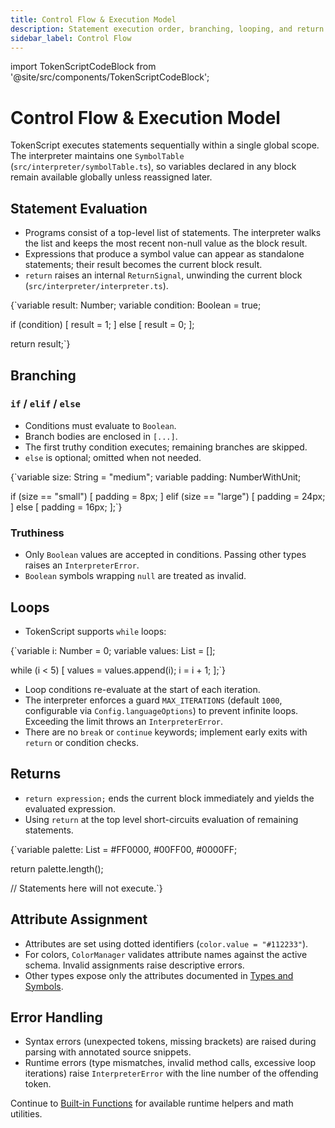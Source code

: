 ```yaml
---
title: Control Flow & Execution Model
description: Statement execution order, branching, looping, and return semantics in TokenScript.
sidebar_label: Control Flow
---
```


import TokenScriptCodeBlock from '@site/src/components/TokenScriptCodeBlock';

# Control Flow & Execution Model

TokenScript executes statements sequentially within a single global scope. The interpreter maintains one `SymbolTable` (`src/interpreter/symbolTable.ts`), so variables declared in any block remain available globally unless reassigned later.

## Statement Evaluation

- Programs consist of a top-level list of statements. The interpreter walks the list and keeps the most recent non-null value as the block result.
- Expressions that produce a symbol value can appear as standalone statements; their result becomes the current block result.
- `return` raises an internal `ReturnSignal`, unwinding the current block (`src/interpreter/interpreter.ts`).

<TokenScriptCodeBlock mode="script" showResult={false}>
{`variable result: Number;
variable condition: Boolean = true;

if (condition) [
  result = 1;
] else [
  result = 0;
];

return result;`}
</TokenScriptCodeBlock>

## Branching

### `if` / `elif` / `else`

- Conditions must evaluate to `Boolean`.
- Branch bodies are enclosed in `[...]`.
- The first truthy condition executes; remaining branches are skipped.
- `else` is optional; omitted when not needed.

<TokenScriptCodeBlock mode="script" showResult={false}>
{`variable size: String = "medium";
variable padding: NumberWithUnit;

if (size == "small") [
  padding = 8px;
] elif (size == "large") [
  padding = 24px;
] else [
  padding = 16px;
];`}
</TokenScriptCodeBlock>

### Truthiness

- Only `Boolean` values are accepted in conditions. Passing other types raises an `InterpreterError`.
- `Boolean` symbols wrapping `null` are treated as invalid.

## Loops

- TokenScript supports `while` loops:

<TokenScriptCodeBlock mode="script" showResult={false}>
{`variable i: Number = 0;
variable values: List = [];

while (i < 5) [
  values = values.append(i);
  i = i + 1;
];`}
</TokenScriptCodeBlock>

- Loop conditions re-evaluate at the start of each iteration.
- The interpreter enforces a guard `MAX_ITERATIONS` (default `1000`, configurable via `Config.languageOptions`) to prevent infinite loops. Exceeding the limit throws an `InterpreterError`.
- There are no `break` or `continue` keywords; implement early exits with `return` or condition checks.

## Returns

- `return expression;` ends the current block immediately and yields the evaluated expression.
- Using `return` at the top level short-circuits evaluation of remaining statements.

<TokenScriptCodeBlock mode="script" showResult={false}>
{`variable palette: List = #FF0000, #00FF00, #0000FF;

return palette.length();

// Statements here will not execute.`}
</TokenScriptCodeBlock>

## Attribute Assignment

- Attributes are set using dotted identifiers (`color.value = "#112233"`).
- For colors, `ColorManager` validates attribute names against the active schema. Invalid assignments raise descriptive errors.
- Other types expose only the attributes documented in [Types and Symbols](types.md).

## Error Handling

- Syntax errors (unexpected tokens, missing brackets) are raised during parsing with annotated source snippets.
- Runtime errors (type mismatches, invalid method calls, excessive loop iterations) raise `InterpreterError` with the line number of the offending token.

Continue to [Built-in Functions](functions.md) for available runtime helpers and math utilities.
